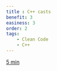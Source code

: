 ```yaml
---
title : C++ casts
benefit: 3
easiness: 3
order: 2
tags:
    - Clean Code
    - C++
---
```


[5 min](https://youtu.be/DAvZ3OG9cNo)
